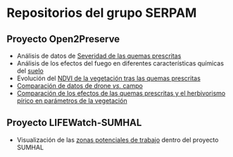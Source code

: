 
<!--

**Here are some ideas to get you started:**

🙋‍♀️ A short introduction - what is your organization all about?
🌈 Contribution guidelines - how can the community get involved?
👩‍💻 Useful resources - where can the community find your docs? Is there anything else the community should know?
🍿 Fun facts - what does your team eat for breakfast?
🧙 Remember, you can do mighty things with the power of [Markdown](https://guides.github.com/features/mastering-markdown/)
-->

# Repositorios del grupo SERPAM

## Proyecto Open2Preserve

- Análisis de datos de [Severidad de las quemas prescritas](https://serpam.github.io/fire_alcontar/)
- Análisis de los efectos del fuego en diferentes características químicas del [suelo](https://serpam.github.io/soil_alcontar/)
- Evolución del [NDVI de la vegetación tras las quemas prescritas](https://serpam.github.io/ndvi_alcontar/) 
- [Comparación de datos de drone *vs.* campo](https://serpam.github.io/droneveg_alcontar/)
- [Comparación de los efectos de las quemas prescritas y el herbivorismo pírico en parámetros de la vegetación](https://serpam.github.io/veg_alcontar/)

## Proyecto LIFEWatch-SUMHAL

- Visualización de las [zonas potenciales de trabajo](https://serpam.github.io/sumhal_areas/) dentro del proyecto SUMHAL

